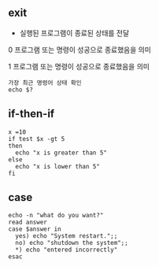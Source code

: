 ## exit 

- 실행된 프로그램이 종료된 상태를 전달

0 프로그램 또는 명령이 성공으로 종료했음을 의미

1 프로그램 또는 명령이 성공으로 종료했음을 의미

```
가장 최근 명령어 상태 확인
echo $?
```

## if-then-if

```
x =10
if test $x -gt 5
then
  echo "x is greater than 5"
else
  echo "x is lower than 5"
fi
```

## case

```
echo -n "what do you want?"
read answer
case $answer in
  yes) echo "System restart.";;
  no) echo "shutdown the system";;
  *) echo "entered incorrectly"
esac  
```
